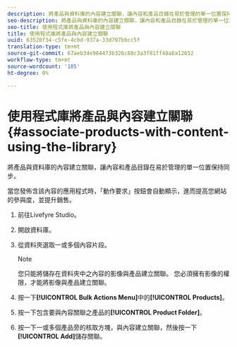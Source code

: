 ```yaml
---
description: 將產品與資料庫的內容建立關聯，讓內容和產品目錄在易於管理的單一位置保持同步。
seo-description: 將產品與資料庫的內容建立關聯，讓內容和產品目錄在易於管理的單一位置保持同步。
seo-title: 使用程式庫將產品與內容建立關聯
title: 使用程式庫將產品與內容建立關聯
uuid: 63520f34-c5fe-4cbd-937a-33d707bbcc5f
translation-type: tm+mt
source-git-commit: 67aeb3de964473b326c88c3a3f81ff48a6a12652
workflow-type: tm+mt
source-wordcount: '185'
ht-degree: 0%

---
```



# 使用程式庫將產品與內容建立關聯{#associate-products-with-content-using-the-library}

將產品與資料庫的內容建立關聯，讓內容和產品目錄在易於管理的單一位置保持同步。

當您發佈含該內容的應用程式時，「動作要求」按鈕會自動顯示，進而提高您網站的參與度，並提升銷售。

1. 前往Livefyre Studio。
1. 開啟資料庫。
1. 從資料夾選取一或多個內容片段。

   >[!NOTE]
   >
   >您只能將儲存在資料夾中之內容的影像與產品建立關聯。 您必須擁有影像的權限，才能將影像與產品建立關聯。

1. 按一下&#x200B;**[!UICONTROL Bulk Actions Menu]**&#x200B;中的&#x200B;**[!UICONTROL Products]**。
1. 按一下包含要與內容關聯之產品的&#x200B;**[!UICONTROL Product Folder]**。
1. 按一下一或多個產品旁的核取方塊，與內容建立關聯，然後按一下&#x200B;**[!UICONTROL Add]**&#x200B;儲存關聯。
